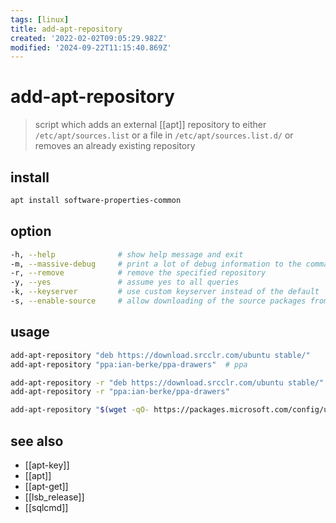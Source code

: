 ```yaml
---
tags: [linux]
title: add-apt-repository
created: '2022-02-02T09:05:29.982Z'
modified: '2024-09-22T11:15:40.869Z'
---
```


# add-apt-repository

> script which adds an external [[apt]] repository to either `/etc/apt/sources.list` 
> or a file in `/etc/apt/sources.list.d/` 
> or removes an already existing repository

## install

```sh
apt install software-properties-common
```

## option

```sh
-h, --help              # show help message and exit
-m, --massive-debug     # print a lot of debug information to the command line
-r, --remove            # remove the specified repository
-y, --yes               # assume yes to all queries
-k, --keyserver         # use custom keyserver instead of the default
-s, --enable-source     # allow downloading of the source packages from the repository
```

## usage

```sh
add-apt-repository "deb https://download.srcclr.com/ubuntu stable/"
add-apt-repository "ppa:ian-berke/ppa-drawers"  # ppa

add-apt-repository -r "deb https://download.srcclr.com/ubuntu stable/"
add-apt-repository -r "ppa:ian-berke/ppa-drawers"

add-apt-repository "$(wget -qO- https://packages.microsoft.com/config/ubuntu/$(lsb_release -rs)/prod.list)"
```

## see also

- [[apt-key]]
- [[apt]]
- [[apt-get]]
- [[lsb_release]]
- [[sqlcmd]]
